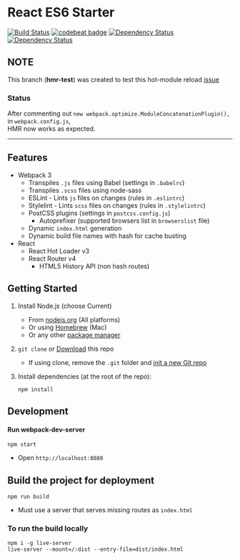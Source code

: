 React ES6 Starter
==================

[![Build Status](http://circleci-badges-max.herokuapp.com/img/alexilyaev/react-es6-starter?token=e51a95d02f9b923f13cb91e1ba62d9250bc3b961)](https://circleci.com/gh/alexilyaev/react-es6-starter)
[![codebeat badge](https://codebeat.co/badges/9b379fde-5e50-4c18-81b5-3b27b9bf7fae)](https://codebeat.co/projects/github-com-alexilyaev-react-es6-starter-master)
[![Dependency Status](https://david-dm.org/alexilyaev/react-es6-starter.svg)](https://david-dm.org/alexilyaev/react-es6-starter)
[![Dependency Status](https://david-dm.org/alexilyaev/react-es6-starter/dev-status.svg)](https://david-dm.org/alexilyaev/react-es6-starter#info=devDependencies)

NOTE
------

This branch (**hmr-test**) was created to test this hot-module reload [issue](https://github.com/gaearon/react-hot-loader/issues/508)

### Status

After commenting out `new webpack.optimize.ModuleConcatenationPlugin(),` in `webpack.config.js`,  
HMR now works as expected.

---

Features
----------

- Webpack 3
  - Transpiles `.js` files using Babel (settings in `.babelrc`)
  - Transpiles `.scss` files using node-sass
  - ESLint - Lints `js` files on changes (rules in `.eslintrc`)
  - Stylelint - Lints `scss` files on changes (rules in `.stylelintrc`)
  - PostCSS plugins (settings in `postcss.config.js`)
    - Autoprefixer (supported browsers list in `browserslist` file)
  - Dynamic `index.html` generation
  - Dynamic build file names with hash for cache busting
- React
  - React Hot Loader v3
  - React Router v4
    - HTML5 History API (non hash routes)

Getting Started
----------------

1. Install Node.js (choose Current)
    - From [nodejs.org](https://nodejs.org/) (All platforms)
    - Or using [Homebrew](http://blog.teamtreehouse.com/install-node-js-npm-mac) (Mac)
    - Or any other [package manager](https://github.com/joyent/node/wiki/Installing-Node.js-via-package-manager)
1. `git clone` or [Download](https://github.com/alexilyaev/react-es6-starter/archive/master.zip) this repo
    - If using clone, remove the `.git` folder and [init a new Git repo](https://help.github.com/articles/adding-an-existing-project-to-github-using-the-command-line/)
1. Install dependencies (at the root of the repo):

    ```
    npm install
    ```

Development
------------

#### Run webpack-dev-server

```
npm start
```

- Open `http://localhost:8080`

Build the project for deployment
---------------------------------

```
npm run build
```

- Must use a server that serves missing routes as `index.html`

### To run the build locally

```
npm i -g live-server
live-server --mount=/:dist --entry-file=dist/index.html
```
